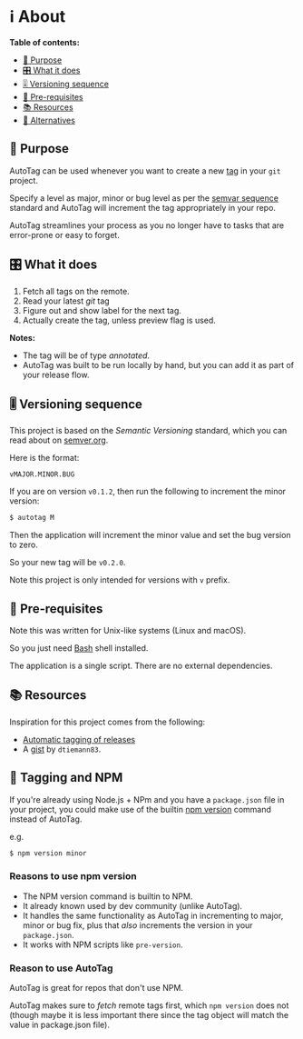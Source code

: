# ℹ️ About


**Table of contents:**

- [🚀 Purpose](#-purpose)
- [🎛️ What it does](#️-what-it-does)
- [🎚️ Versioning sequence](#️-versioning-sequence)
- [💽 Pre-requisites](#-pre-requisites)
- [📚 Resources](#-resources)
- [🤔 Alternatives](#-alternatives)


## 🚀 Purpose

AutoTag can be used whenever you want to create a new [tag](https://github.com/MichaelCurrin/learn-to-code/blob/master/en/topics/version_control/Git/tags.md) in your `git` project.

Specify a level as major, minor or bug level as per the [semvar sequence](#-versioning-sequence) standard and AutoTag will increment the tag appropriately in your repo.

AutoTag streamlines your process as you no longer have to tasks that are error-prone or easy to forget.


## 🎛️ What it does

1. Fetch all tags on the remote.
2. Read your latest _git_ tag
3. Figure out and show label for the next tag.
4. Actually create the tag, unless preview flag is used.


**Notes:**

- The tag will be of type _annotated_.
- AutoTag was built to be run locally by hand, but you can add it as part of your release flow.


## 🎚️ Versioning sequence

This project is based on the _Semantic Versioning_ standard, which you can read about on [semver.org](https://semver.org/).

Here is the format:

```
vMAJOR.MINOR.BUG
```

If you are on version `v0.1.2`, then run the following to increment the minor version:

```sh
$ autotag M
```

Then the application will increment the minor value and set the bug version to zero.

So your new tag will be `v0.2.0`.

Note this project is only intended for versions with `v` prefix.


## 💽 Pre-requisites

Note this was written for Unix-like systems (Linux and macOS).

So you just need [Bash](https://github.com/MichaelCurrin/learn-to-code/blob/master/Shell/Bash/README.md) shell installed.

The application is a single script. There are no external dependencies.


## 📚 Resources

Inspiration for this project comes from the following:

- [Automatic tagging of releases](https://stackoverflow.com/questions/3760086/automatic-tagging-of-releases)
- A [gist](https://gist.github.com/dtiemann83/cfa16ade69a3ea451ad760d4118a9351) by `dtiemann83`.


## 🤔 Tagging and NPM

If you're already using Node.js + NPm and you have a `package.json` file in your project, you could make use of the builtin [npm version][] command instead of AutoTag.

e.g.

```sh
$ npm version minor
```

### Reasons to use npm version

- The NPM version command is builtin to NPM.
- It already known used by dev community (unlike AutoTag).
- It handles the same functionality as AutoTag in incrementing to major, minor or bug fix, plus that _also_ increments the version in your `package.json`.
- It works with NPM scripts like `pre-version`.

### Reason to use AutoTag

AutoTag is great for repos that don't use NPM.

AutoTag makes sure to _fetch_ remote tags first, which `npm version` does not (though maybe it is less important there since the tag object will match the value in package.json file).

[npm version]: https://github.com/MichaelCurrin/cheatsheets/blob/master/cheatsheets/javascript/npm/version.md
